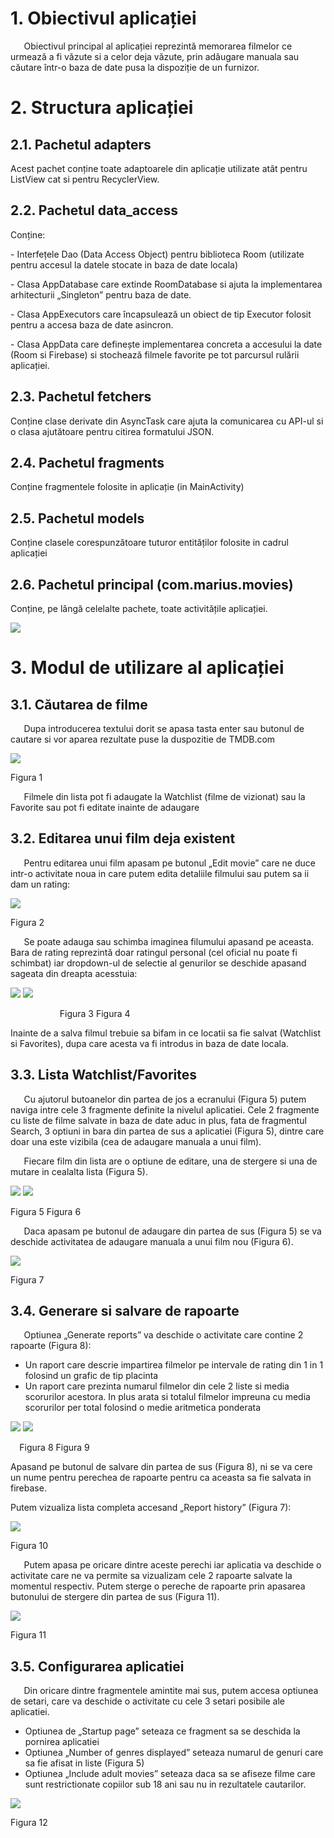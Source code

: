 ﻿# **1. Obiectivul aplicației**
`	`Obiectivul principal al aplicației reprezintă memorarea filmelor ce urmează a fi văzute si a celor deja văzute, prin adăugare manuala sau căutare într-o baza de date pusa la dispoziție de un furnizor.

# **2. Structura aplicației**

<p><h2>2.1. Pachetul adapters</h2></p><p>Acest pachet conține toate adaptoarele din aplicație utilizate atât pentru ListView cat si pentru RecyclerView.</p><p></p><p><h2>2.2. Pachetul data_access</h2></p><p>Conține:</p><p>- Interfețele Dao (Data Access Object) pentru biblioteca Room (utilizate pentru accesul la datele stocate in baza de date locala)</p><p>- Clasa AppDatabase care extinde RoomDatabase si ajuta la implementarea arhitecturii „Singleton” pentru baza de date.</p><p>- Clasa AppExecutors care încapsulează un obiect de tip Executor folosit pentru a accesa baza de date asincron.</p><p>- Clasa AppData care definește implementarea concreta a accesului la date (Room si Firebase) si stochează filmele favorite pe tot parcursul rulării aplicației.</p><p></p><p><h2>2.3. Pachetul fetchers</h2></p><p>Conține clase derivate din AsyncTask care ajuta la comunicarea cu API-ul si o clasa ajutătoare pentru citirea formatului JSON.</p><p></p><p><h2>2.4. Pachetul fragments</h2></p><p>Conține fragmentele folosite in aplicație (in MainActivity)</p><p></p><p><h2>2.5. Pachetul models</h2></p><p>Conține clasele corespunzătoare tuturor entităților folosite in cadrul aplicației</p><p></p><p><h2>2.6. Pachetul principal (com.marius.movies)</h2></p><p>Conține, pe lângă celelalte pachete, toate activitățile aplicației.</p>

![](md_resources/Aspose.Words.f05a8692-02cd-4107-9920-add06e7ba6d7.001.png)

# **3. Modul de utilizare al aplicației**
## 3.1. Căutarea de filme
`	`Dupa introducerea textului dorit se apasa tasta enter sau butonul de cautare si vor aparea rezultate puse la duspozitie de TMDB.com

![](md_resources/Aspose.Words.f05a8692-02cd-4107-9920-add06e7ba6d7.002.png)

Figura 1

`	`Filmele din lista pot fi adaugate la Watchlist (filme de vizionat) sau la Favorite sau pot fi editate inainte de adaugare

## 3.2. Editarea unui film deja existent
`	`Pentru editarea unui film apasam pe butonul „Edit movie” care ne duce intr-o activitate noua in care putem edita detaliile filmului sau putem sa ii dam un rating:

![](md_resources/Aspose.Words.f05a8692-02cd-4107-9920-add06e7ba6d7.003.png)

Figura 2

`	`Se poate adauga sau schimba imaginea filumului apasand pe aceasta. Bara de rating reprezintă doar ratingul personal (cel oficial nu poate fi schimbat) iar dropdown-ul de selectie al genurilor se deschide apasand sageata din dreapta acesstuia:


![](md_resources/Aspose.Words.f05a8692-02cd-4107-9920-add06e7ba6d7.004.png)      ![](md_resources/Aspose.Words.f05a8692-02cd-4107-9920-add06e7ba6d7.005.png)

`			`Figura 3					Figura 4

Inainte de a salva filmul trebuie sa bifam in ce locatii sa fie salvat (Watchlist si Favorites), dupa care acesta va fi introdus in baza de date locala.

## 3.3. Lista Watchlist/Favorites
`	`Cu ajutorul butoanelor din partea de jos a ecranului (Figura 5) putem naviga intre cele 3 fragmente definite la nivelul aplicatiei. Cele 2 fragmente cu liste de filme salvate in baza de date aduc in plus, fata de fragmentul Search, 3 optiuni in bara din partea de sus a aplicatiei (Figura 5), dintre care doar una este vizibila (cea de adaugare manuala a unui film).

`	`Fiecare film din lista are o optiune de editare, una de stergere si una de mutare in cealalta lista (Figura 5).



![](md_resources/Aspose.Words.f05a8692-02cd-4107-9920-add06e7ba6d7.006.png)        ![](md_resources/Aspose.Words.f05a8692-02cd-4107-9920-add06e7ba6d7.007.png)

Figura 5					Figura 6

`	`Daca apasam pe butonul de adaugare din partea de sus (Figura 5) se va deschide activitatea de adaugare manuala a unui film nou (Figura 6).

![](md_resources/Aspose.Words.f05a8692-02cd-4107-9920-add06e7ba6d7.008.png)

Figura 7
## 3.4. Generare si salvare de rapoarte
`	`Optiunea „Generate reports” va deschide o activitate care contine 2 rapoarte (Figura 8):

- Un raport care descrie impartirea filmelor pe intervale de rating din 1 in 1 folosind un grafic de tip placinta
- Un raport care prezinta numarul filmelor din cele 2 liste si media scorurilor acestora. In plus arata si totalul filmelor impreuna cu media scorurilor per total folosind o medie aritmetica ponderata

![](md_resources/Aspose.Words.f05a8692-02cd-4107-9920-add06e7ba6d7.009.png)    ![](md_resources/Aspose.Words.f05a8692-02cd-4107-9920-add06e7ba6d7.010.png)

`  `Figura 8					   Figura 9

Apasand pe butonul de salvare din partea de sus (Figura 8), ni se va cere un nume pentru perechea  de rapoarte pentru ca aceasta sa fie salvata in firebase.

Putem vizualiza lista completa accesand „Report history” (Figura 7):

![](md_resources/Aspose.Words.f05a8692-02cd-4107-9920-add06e7ba6d7.011.png)

Figura 10

`	`Putem apasa pe oricare dintre aceste perechi iar aplicatia va deschide o activitate care ne va permite sa vizualizam cele 2 rapoarte salvate la momentul respectiv. Putem sterge o pereche de rapoarte prin apasarea butonului de stergere din partea de sus (Figura 11).

![](md_resources/Aspose.Words.f05a8692-02cd-4107-9920-add06e7ba6d7.012.png)

Figura 11
## 3.5. Configurarea aplicatiei
`	`Din oricare dintre fragmentele amintite mai sus, putem accesa optiunea de setari, care va deschide o activitate cu cele 3 setari posibile ale aplicatiei.

- Optiunea de „Startup page” seteaza ce fragment sa se deschida la pornirea aplicatiei
- Optiunea „Number of genres displayed” seteaza numarul de genuri care sa fie afisat in liste (Figura 5)
- Optiunea „Include adult movies” seteaza daca sa se afiseze filme care sunt restrictionate copiilor sub 18 ani sau nu in rezultatele cautarilor.

![](md_resources/Aspose.Words.f05a8692-02cd-4107-9920-add06e7ba6d7.013.png)

Figura 12











